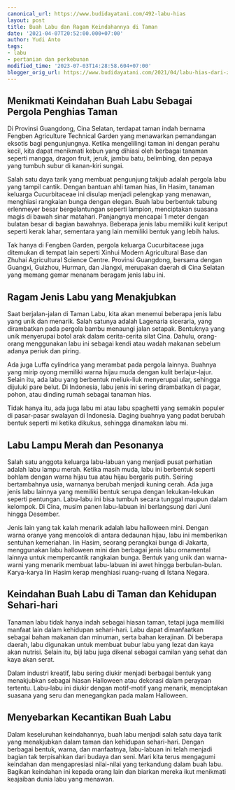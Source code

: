 ```yaml
---
canonical_url: https://www.budidayatani.com/492-labu-hias
layout: post
title: Buah Labu dan Ragam Keindahannya di Taman
date: '2021-04-07T20:52:00.000+07:00'
author: Yudi Anto
tags:
- labu
- pertanian dan perkebunan
modified_time: '2023-07-03T14:28:58.604+07:00'
blogger_orig_url: https://www.budidayatani.com/2021/04/labu-hias-dari-zhongsan-sampai-istana.html
---
```


<h2>Menikmati Keindahan Buah Labu Sebagai Pergola Penghias Taman</h2><p>Di Provinsi Guangdong, Cina Selatan, terdapat taman indah bernama Fengben Agriculture Technical Garden yang menawarkan pemandangan eksotis bagi pengunjungnya. Ketika mengelilingi taman ini dengan perahu kecil, kita dapat menikmati kebun yang dihiasi oleh berbagai tanaman seperti mangga, dragon fruit, jeruk, jambu batu, belimbing, dan pepaya yang tumbuh subur di kanan-kiri sungai.</p><p>Salah satu daya tarik yang membuat pengunjung takjub adalah pergola labu yang tampil cantik. Dengan bantuan ahli taman hias, Iin Hasim, tanaman keluarga Cucurbitaceae ini disulap menjadi pelengkap yang menawan, menghiasi rangkaian bunga dengan elegan. Buah labu berbentuk tabung erlenmeyer besar bergelantungan seperti lampion, menciptakan suasana magis di bawah sinar matahari. Panjangnya mencapai 1 meter dengan bulatan besar di bagian bawahnya. Beberapa jenis labu memiliki kulit keriput seperti kerak lahar, sementara yang lain memiliki bentuk yang lebih halus.</p><p>Tak hanya di Fengben Garden, pergola keluarga Cucurbitaceae juga ditemukan di tempat lain seperti Xinhui Modern Agricultural Base dan Zhuhai Agricultural Science Centre. Provinsi Guangdong, bersama dengan Guangxi, Guizhou, Hurman, dan Jiangxi, merupakan daerah di Cina Selatan yang memang gemar menanam beragam jenis labu ini.</p><h2>Ragam Jenis Labu yang Menakjubkan</h2><p>Saat berjalan-jalan di Taman Labu, kita akan menemui beberapa jenis labu yang unik dan menarik. Salah satunya adalah Lagenaria siceraria, yang dirambatkan pada pergola bambu menaungi jalan setapak. Bentuknya yang unik menyerupai botol arak dalam cerita-cerita silat Cina. Dahulu, orang-orang menggunakan labu ini sebagai kendi atau wadah makanan sebelum adanya periuk dan piring.</p><p>Ada juga Luffa cylindrica yang merambat pada pergola lainnya. Buahnya yang mirip oyong memiliki warna hijau muda dengan kulit berlajur-lajur. Selain itu, ada labu yang berbentuk meliuk-liuk menyerupai ular, sehingga dijuluki pare belut. Di Indonesia, labu jenis ini sering dirambatkan di pagar, pohon, atau dinding rumah sebagai tanaman hias.</p><p>Tidak hanya itu, ada juga labu mi atau labu spaghetti yang semakin populer di pasar-pasar swalayan di Indonesia. Daging buahnya yang padat berubah bentuk seperti mi ketika dikukus, sehingga dinamakan labu mi.</p><h2>Labu Lampu Merah dan Pesonanya</h2><p>Salah satu anggota keluarga labu-labuan yang menjadi pusat perhatian adalah labu lampu merah. Ketika masih muda, labu ini berbentuk seperti bohlam dengan warna hijau tua atau hijau bergaris putih. Seiring bertambahnya usia, warnanya berubah menjadi kuning cerah. Ada juga jenis labu lainnya yang memiliki bentuk serupa dengan lekukan-lekukan seperti pentungan. Labu-labu ini bisa tumbuh secara tunggal maupun dalam kelompok. Di Cina, musim panen labu-labuan ini berlangsung dari Juni hingga Desember.</p><p>Jenis lain yang tak kalah menarik adalah labu halloween mini. Dengan warna oranye yang mencolok di antara dedaunan hijau, labu ini memberikan sentuhan kemeriahan. Iin Hasim, seorang perangkai bunga di Jakarta, menggunakan labu halloween mini dan berbagai jenis labu ornamental lainnya untuk mempercantik rangkaian bunga. Bentuk yang unik dan warna-warni yang menarik membuat labu-labuan ini awet hingga berbulan-bulan. Karya-karya Iin Hasim kerap menghiasi ruang-ruang di Istana Negara.</p><h2>Keindahan Buah Labu di Taman dan Kehidupan Sehari-hari</h2><p>Tanaman labu tidak hanya indah sebagai hiasan taman, tetapi juga memiliki manfaat lain dalam kehidupan sehari-hari. Labu dapat dimanfaatkan sebagai bahan makanan dan minuman, serta bahan kerajinan. Di beberapa daerah, labu digunakan untuk membuat bubur labu yang lezat dan kaya akan nutrisi. Selain itu, biji labu juga dikenal sebagai camilan yang sehat dan kaya akan serat.</p><p>Dalam industri kreatif, labu sering diukir menjadi berbagai bentuk yang menakjubkan sebagai hiasan Halloween atau dekorasi dalam perayaan tertentu. Labu-labu ini diukir dengan motif-motif yang menarik, menciptakan suasana yang seru dan menegangkan pada malam Halloween.</p><h2>Menyebarkan Kecantikan Buah Labu</h2><p>Dalam keseluruhan keindahannya, buah labu menjadi salah satu daya tarik yang menakjubkan dalam taman dan kehidupan sehari-hari. Dengan berbagai bentuk, warna, dan manfaatnya, labu-labuan ini telah menjadi bagian tak terpisahkan dari budaya dan seni. Mari kita terus mengagumi keindahan dan mengapresiasi nilai-nilai yang terkandung dalam buah labu. Bagikan keindahan ini kepada orang lain dan biarkan mereka ikut menikmati keajaiban dunia labu yang menawan.</p>